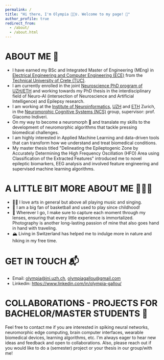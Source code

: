 ```yaml
---
permalink: /
title: "Hi there, I'm Olympia 🙋🏻‍♀️. Welcome to my page! 🌱"
author_profile: true
redirect_from: 
  - /about/
  - /about.html
---  
```

  
  
  
  
  
  
ABOUT ME 🌊
======
- I have earned my BSc and Integrated Master of Engineering (MEng) in [Electrical Engineering and Computer Engineering (ECE)](https://www.ece.tuc.gr/en/home) from the [Technical University of Crete (TUC)](https://www.tuc.gr/en/home). 
- I am currently enrolled in the joint [Neuroscience PhD program of UZH/ETH](https://www.neuroscience.uzh.ch/en.html) and working towards my PhD thesis in the interdisciplinary field of Neuro-AI (intersection of Neuroscience and Artificial Intelligence) and Epilepsy research. 
- I am working at the [Institute of Neuroinformatics](https://www.ini.uzh.ch/en.html), [UZH](https://www.uzh.ch/en.html) and [ETH](https://ethz.ch/en.html) Zurich, in the [Neuromorphic Cognitive Systems (NCS)](https://www.ini.uzh.ch/en/research/groups/ncs.html) group, supervisor: prof. Giacomo Indiveri.
- On my way to become a neuromorph 🧠 and translate my skills to the development of neuromorphic algorithms that tackle pressing biomedical challenges.
- I am highly interested in Applied Machine Learning and data-driven tools that can transform how we understand and treat biomedical conditions.
- My master thesis titled "Delineating the Epileptogenic Zone by Accurately Determining the High Frequency Oscillation (HFO) Area using Classification of the Extracted Features" introduced me to novel epileptic biomarkers, EEG analysis and involved feature engineering and supervised machine learning algorithms. 
  
A LITTLE BIT MORE ABOUT ME ⛹🏻‍♀️
======
- 🎸🎼 I love arts in general but above all playing music and singing.
- 🏀 I am a big fan of basketball and used to play since childhood!
- 📸 Wherever I go, I make sure to capture each moment through my lenses, ensuring that every little experience is immortalized. Photography is another long-lasting passion of mine that also goes hand in hand with traveling.
- 🏔 Living in Switzerland has helped me to indulge more in nature and hiking in my free time.
   
GET IN TOUCH 📬
===
- Email: olympia@ini.uzh.ch, olympiagallou@gmail.com
- Linkedin: https://www.linkedin.com/in/olympia-gallou/ 
  
COLLABORATIONS - PROJECTS FOR BACHELOR/MASTER STUDENTS 🦾
===
Feel free to contact me if you are interested in spiking neural networks, neuromorphic edge computing, brain computer interfaces, wearable biomedical devices, learning algorithms, etc. I'm always eager to hear new ideas and feedback and open to collaborations. Also, please reach out if you would like to do a (semester) project or your thesis in our group/with me! 